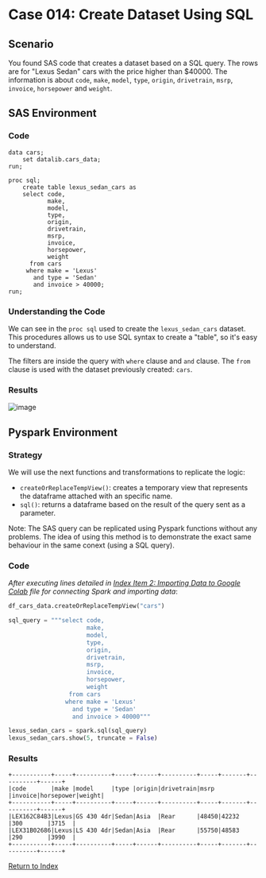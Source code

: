 # Case 014: Create Dataset Using SQL
## Scenario
You found SAS code that creates a dataset based on a SQL query. The rows are for "Lexus Sedan" cars with the price higher than $40000. The information is about `code`, `make`, `model`, `type`, `origin`, `drivetrain`, `msrp`, `invoice`, `horsepower` and `weight`.

## SAS Environment
### Code
```sas
data cars;
    set datalib.cars_data;
run;

proc sql;
    create table lexus_sedan_cars as
    select code,
           make,
           model,
           type,
           origin,
           drivetrain,
           msrp,
           invoice,
           horsepower,
           weight
      from cars
     where make = 'Lexus'
       and type = 'Sedan'
       and invoice > 40000;
run;
```
### Understanding the Code
We can see in the `proc sql` used to create the `lexus_sedan_cars` dataset. This procedures allows us to use SQL syntax to create a "table", so it's easy to understand.

The filters are inside the query with `where` clause and `and` clause. The `from` clause is used with the dataset previously created: `cars`.

### Results
![image](https://github.com/apalominor/sas-migration-guide/assets/126201348/666c7217-4bde-4df4-8e0e-53a77d4424e2)

## Pyspark Environment
### Strategy
We will use the next functions and transformations to replicate the logic:
- `createOrReplaceTempView()`: creates a temporary view that represents the dataframe attached with an specific name.
- `sql()`: returns a dataframe based on the result of the query sent as a parameter.

Note: The SAS query can be replicated using Pyspark functions without any problems. The idea of using this method is to demonstrate the exact same behaviour in the same conext (using a SQL query).

### Code
_After executing lines detailed in [Index Item 2: Importing Data to Google Colab](https://github.com/apalominor/sas-migration-guide/blob/main/contents/importing-to-colab.md) file for connecting Spark and importing data_:
```python
df_cars_data.createOrReplaceTempView("cars")

sql_query = """select code,
                      make,
                      model,
                      type,
                      origin,
                      drivetrain,
                      msrp,
                      invoice,
                      horsepower,
                      weight
                 from cars
                where make = 'Lexus'
                  and type = 'Sedan'
                  and invoice > 40000"""

lexus_sedan_cars = spark.sql(sql_query)
lexus_sedan_cars.show(5, truncate = False)
```

### Results
```
+-----------+-----+----------+-----+------+----------+-----+-------+----------+------+
|code       |make |model     |type |origin|drivetrain|msrp |invoice|horsepower|weight|
+-----------+-----+----------+-----+------+----------+-----+-------+----------+------+
|LEX162C84B3|Lexus|GS 430 4dr|Sedan|Asia  |Rear      |48450|42232  |300       |3715  |
|LEX31B02686|Lexus|LS 430 4dr|Sedan|Asia  |Rear      |55750|48583  |290       |3990  |
+-----------+-----+----------+-----+------+----------+-----+-------+----------+------+
```

[Return to Index](https://github.com/apalominor/sas-migration-guide#index-of-contents)

